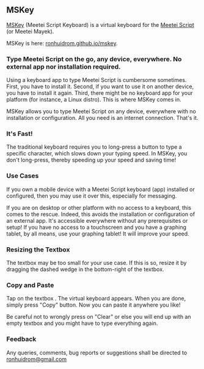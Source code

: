 ## MSKey

[MSKey](https://ronhuidrom.github.io/mskey) (Meetei Script Keyboard) is a virtual keyboard for the [Meetei Script](https://ronhuidrom.github.io/meetei-script) (or Meetei Mayek).

MSKey is here: [ronhuidrom.github.io/mskey](https://ronhuidrom.github.io/mskey).

### Type Meetei Script on the go, any device, everywhere. No external app nor installation required.

Using a keyboard app to type Meetei Script is cumbersome sometimes. First, you have to install it. Second, if you want to use it on another device, you have to install it again. Third, there might be no keyboard app for your platform (for instance, a Linux distro). This is where MSKey comes in.

MSKey allows you to type Meetei Script on any device, everywhere with no installation or configuration. All you need is an internet connection. That's it.

### It's Fast!

The traditional keyboard requires you to long-press a button to type a specific character, which slows down your typing speed. In MSKey, you don't long-press, thereby speeding up your speed and saving time!

### Use Cases

If you own a mobile device with a Meetei Script keyboard (app) installed or configured, then you may use it over this, especially for messaging.

If you are on desktop or other platform with no access to a keyboard, this comes to the rescue. Indeed, this avoids the installation or configuration of an external app. It's accessible everywhere without any prerequisites or setup! If you have no access to a touchscreen and you have a graphing tablet, by all means, use your graphing tablet! It will improve your speed.

### Resizing the Textbox

The textbox may be too small for your use case. If this is so, resize it by dragging the dashed wedge in the bottom-right of the textbox.

### Copy and Paste

Tap on the textbox . The virtual keyboard appears. When you are done, simply press "Copy" button. Now you can paste it anywhere you like!

Be careful not to wrongly press on "Clear" or else you will end up with an empty textbox and you might have to type everything again.

### Feedback

Any queries, comments, bug reports or suggestions shall be directed to [ronhuidrom@gmail.com](mailto:ronhuidrom@gmail.com)
